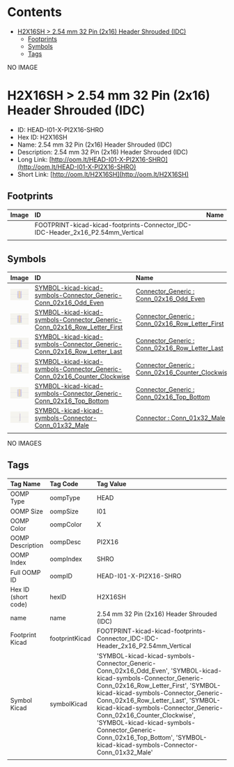 



Contents
========

* [H2X16SH > 2.54 mm 32 Pin (2x16) Header Shrouded (IDC)](#h2x16sh--254-mm-32-pin-2x16-header-shrouded-idc)
	* [Footprints](#footprints)
	* [Symbols](#symbols)
	* [Tags](#tags)
  
NO IMAGE  
# H2X16SH > 2.54 mm 32 Pin (2x16) Header Shrouded (IDC)

- ID: HEAD-I01-X-PI2X16-SHRO
- Hex ID: H2X16SH
- Name: 2.54 mm 32 Pin (2x16) Header Shrouded (IDC)
- Description: 2.54 mm 32 Pin (2x16) Header Shrouded (IDC)
- Long Link: [http://oom.lt/HEAD-I01-X-PI2X16-SHRO](http://oom.lt/HEAD-I01-X-PI2X16-SHRO)
- Short Link: [http://oom.lt/H2X16SH](http://oom.lt/H2X16SH)

## Footprints
  

|Image|ID|Name|
| :--- | :--- | :--- |
||FOOTPRINT-kicad-kicad-footprints-Connector_IDC-IDC-Header_2x16_P2.54mm_Vertical||
||||

## Symbols
  

|Image|ID|Name|
| :--- | :--- | :--- |
|[![](https://raw.githubusercontent.com/oomlout/oomlout_OOMP_eda_V2/main/SYMBOL/kicad/kicad-symbols/Connector_Generic/Conn_02x16_Odd_Even/image_140.png)](https://github.com/oomlout/oomlout_OOMP_eda_V2/tree/main/SYMBOL/kicad/kicad-symbols/Connector_Generic/Conn_02x16_Odd_Even/)|[SYMBOL-kicad-kicad-symbols-Connector_Generic-Conn_02x16_Odd_Even](https://github.com/oomlout/oomlout_OOMP_eda_V2/tree/main/SYMBOL/kicad/kicad-symbols/Connector_Generic/Conn_02x16_Odd_Even/)|[Connector_Generic : Conn_02x16_Odd_Even](https://github.com/oomlout/oomlout_OOMP_eda_V2/tree/main/SYMBOL/kicad/kicad-symbols/Connector_Generic/Conn_02x16_Odd_Even/)|
|[![](https://raw.githubusercontent.com/oomlout/oomlout_OOMP_eda_V2/main/SYMBOL/kicad/kicad-symbols/Connector_Generic/Conn_02x16_Row_Letter_First/image_140.png)](https://github.com/oomlout/oomlout_OOMP_eda_V2/tree/main/SYMBOL/kicad/kicad-symbols/Connector_Generic/Conn_02x16_Row_Letter_First/)|[SYMBOL-kicad-kicad-symbols-Connector_Generic-Conn_02x16_Row_Letter_First](https://github.com/oomlout/oomlout_OOMP_eda_V2/tree/main/SYMBOL/kicad/kicad-symbols/Connector_Generic/Conn_02x16_Row_Letter_First/)|[Connector_Generic : Conn_02x16_Row_Letter_First](https://github.com/oomlout/oomlout_OOMP_eda_V2/tree/main/SYMBOL/kicad/kicad-symbols/Connector_Generic/Conn_02x16_Row_Letter_First/)|
|[![](https://raw.githubusercontent.com/oomlout/oomlout_OOMP_eda_V2/main/SYMBOL/kicad/kicad-symbols/Connector_Generic/Conn_02x16_Row_Letter_Last/image_140.png)](https://github.com/oomlout/oomlout_OOMP_eda_V2/tree/main/SYMBOL/kicad/kicad-symbols/Connector_Generic/Conn_02x16_Row_Letter_Last/)|[SYMBOL-kicad-kicad-symbols-Connector_Generic-Conn_02x16_Row_Letter_Last](https://github.com/oomlout/oomlout_OOMP_eda_V2/tree/main/SYMBOL/kicad/kicad-symbols/Connector_Generic/Conn_02x16_Row_Letter_Last/)|[Connector_Generic : Conn_02x16_Row_Letter_Last](https://github.com/oomlout/oomlout_OOMP_eda_V2/tree/main/SYMBOL/kicad/kicad-symbols/Connector_Generic/Conn_02x16_Row_Letter_Last/)|
|[![](https://raw.githubusercontent.com/oomlout/oomlout_OOMP_eda_V2/main/SYMBOL/kicad/kicad-symbols/Connector_Generic/Conn_02x16_Counter_Clockwise/image_140.png)](https://github.com/oomlout/oomlout_OOMP_eda_V2/tree/main/SYMBOL/kicad/kicad-symbols/Connector_Generic/Conn_02x16_Counter_Clockwise/)|[SYMBOL-kicad-kicad-symbols-Connector_Generic-Conn_02x16_Counter_Clockwise](https://github.com/oomlout/oomlout_OOMP_eda_V2/tree/main/SYMBOL/kicad/kicad-symbols/Connector_Generic/Conn_02x16_Counter_Clockwise/)|[Connector_Generic : Conn_02x16_Counter_Clockwise](https://github.com/oomlout/oomlout_OOMP_eda_V2/tree/main/SYMBOL/kicad/kicad-symbols/Connector_Generic/Conn_02x16_Counter_Clockwise/)|
|[![](https://raw.githubusercontent.com/oomlout/oomlout_OOMP_eda_V2/main/SYMBOL/kicad/kicad-symbols/Connector_Generic/Conn_02x16_Top_Bottom/image_140.png)](https://github.com/oomlout/oomlout_OOMP_eda_V2/tree/main/SYMBOL/kicad/kicad-symbols/Connector_Generic/Conn_02x16_Top_Bottom/)|[SYMBOL-kicad-kicad-symbols-Connector_Generic-Conn_02x16_Top_Bottom](https://github.com/oomlout/oomlout_OOMP_eda_V2/tree/main/SYMBOL/kicad/kicad-symbols/Connector_Generic/Conn_02x16_Top_Bottom/)|[Connector_Generic : Conn_02x16_Top_Bottom](https://github.com/oomlout/oomlout_OOMP_eda_V2/tree/main/SYMBOL/kicad/kicad-symbols/Connector_Generic/Conn_02x16_Top_Bottom/)|
|[![](https://raw.githubusercontent.com/oomlout/oomlout_OOMP_eda_V2/main/SYMBOL/kicad/kicad-symbols/Connector/Conn_01x32_Male/image_140.png)](https://github.com/oomlout/oomlout_OOMP_eda_V2/tree/main/SYMBOL/kicad/kicad-symbols/Connector/Conn_01x32_Male/)|[SYMBOL-kicad-kicad-symbols-Connector-Conn_01x32_Male](https://github.com/oomlout/oomlout_OOMP_eda_V2/tree/main/SYMBOL/kicad/kicad-symbols/Connector/Conn_01x32_Male/)|[Connector : Conn_01x32_Male](https://github.com/oomlout/oomlout_OOMP_eda_V2/tree/main/SYMBOL/kicad/kicad-symbols/Connector/Conn_01x32_Male/)|
||||
  
NO IMAGES  
## Tags
  

|Tag Name|Tag Code|Tag Value|
| :--- | :--- | :--- |
|OOMP Type|oompType|HEAD|
|OOMP Size|oompSize|I01|
|OOMP Color|oompColor|X|
|OOMP Description|oompDesc|PI2X16|
|OOMP Index|oompIndex|SHRO|
|Full OOMP ID|oompID|HEAD-I01-X-PI2X16-SHRO|
|Hex ID (short code)|hexID|H2X16SH|
|name|name|2.54 mm 32 Pin (2x16) Header Shrouded (IDC)|
|Footprint Kicad|footprintKicad|FOOTPRINT-kicad-kicad-footprints-Connector_IDC-IDC-Header_2x16_P2.54mm_Vertical|
|Symbol Kicad|symbolKicad|'SYMBOL-kicad-kicad-symbols-Connector_Generic-Conn_02x16_Odd_Even', 'SYMBOL-kicad-kicad-symbols-Connector_Generic-Conn_02x16_Row_Letter_First', 'SYMBOL-kicad-kicad-symbols-Connector_Generic-Conn_02x16_Row_Letter_Last', 'SYMBOL-kicad-kicad-symbols-Connector_Generic-Conn_02x16_Counter_Clockwise', 'SYMBOL-kicad-kicad-symbols-Connector_Generic-Conn_02x16_Top_Bottom', 'SYMBOL-kicad-kicad-symbols-Connector-Conn_01x32_Male'|
||||
